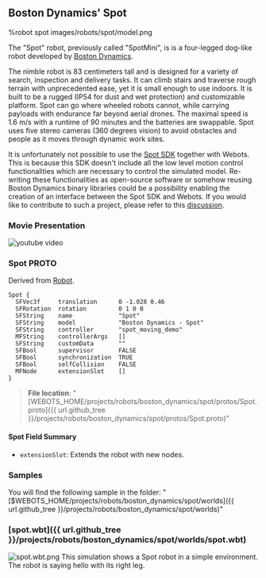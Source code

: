 ## Boston Dynamics' Spot

%robot spot images/robots/spot/model.png

The "Spot" robot, previously called "SpotMini", is is a four-legged dog-like robot developed by [Boston Dynamics](https://www.bostondynamics.com/spot).

The nimble robot is 83 centimeters tall and is designed for a variety of search, inspection and delivery tasks.
It can climb stairs and traverse rough terrain with unprecedented ease, yet it is small enough to use indoors.
It is built to be a rugged (IP54 for dust and wet protection) and customizable platform.
Spot can go where wheeled robots cannot, while carrying payloads with endurance far beyond aerial drones.
The maximal speed is 1.6 m/s with a runtime of 90 minutes and the batteries are swappable.
Spot uses five stereo cameras (360 degrees vision) to avoid obstacles and people as it moves through dynamic work sites.

It is unfortunately not possible to use the [Spot SDK](https://github.com/boston-dynamics/spot-sdk) together with Webots.
This is because this SDK doesn't include all the low level motion control functionalities which are necessary to control the simulated model.
Re-writing these functionalities as open-source software or somehow reusing Boston Dynamics binary libraries could be a possibility enabling the creation of an interface between the Spot SDK and Webots.
If you would like to contribute to such a project, please refer to this [discussion](https://github.com/cyberbotics/webots/discussions/2677).

### Movie Presentation

![youtube video](https://www.youtube.com/watch?v=b5mVe6dk0wI)

### Spot PROTO

Derived from [Robot](../reference/robot.md).

```
Spot {
  SFVec3f     translation      0 -1.028 0.46
  SFRotation  rotation         0 1 0 0
  SFString    name             "Spot"
  SFString    model            "Boston Dynamics - Spot"
  SFString    controller       "spot_moving_demo"
  MFString    controllerArgs   []
  SFString    customData       ""
  SFBool      supervisor       FALSE
  SFBool      synchronization  TRUE
  SFBool      selfCollision    FALSE
  MFNode      extensionSlot    []
}
```

> **File location**: "[WEBOTS\_HOME/projects/robots/boston\_dynamics/spot/protos/Spot.proto]({{ url.github_tree }}/projects/robots/boston_dynamics/spot/protos/Spot.proto)"

#### Spot Field Summary

- `extensionSlot`: Extends the robot with new nodes.

### Samples

You will find the following sample in the folder: "[$WEBOTS\_HOME/projects/robots/boston\_dynamics/spot/worlds]({{ url.github_tree }}/projects/robots/boston_dynamics/spot/worlds)"

### [spot.wbt]({{ url.github_tree }}/projects/robots/boston_dynamics/spot/worlds/spot.wbt)

![spot.wbt.png](images/robots/spot/spot.wbt.png) This simulation shows a Spot robot in a simple environment.
The robot is saying hello with its right leg.
